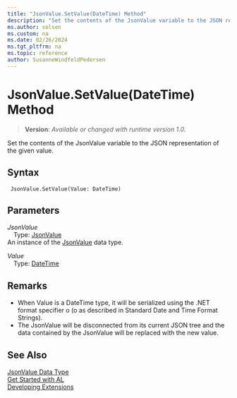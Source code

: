 ```yaml
---
title: "JsonValue.SetValue(DateTime) Method"
description: "Set the contents of the JsonValue variable to the JSON representation of the given value."
ms.author: solsen
ms.custom: na
ms.date: 02/26/2024
ms.tgt_pltfrm: na
ms.topic: reference
author: SusanneWindfeldPedersen
---
```

[//]: # (START>DO_NOT_EDIT)
[//]: # (IMPORTANT:Do not edit any of the content between here and the END>DO_NOT_EDIT.)
[//]: # (Any modifications should be made in the .xml files in the ModernDev repo.)
# JsonValue.SetValue(DateTime) Method
> **Version**: _Available or changed with runtime version 1.0._

Set the contents of the JsonValue variable to the JSON representation of the given value.


## Syntax
```AL
 JsonValue.SetValue(Value: DateTime)
```
## Parameters
*JsonValue*  
&emsp;Type: [JsonValue](jsonvalue-data-type.md)  
An instance of the [JsonValue](jsonvalue-data-type.md) data type.  

*Value*  
&emsp;Type: [DateTime](../datetime/datetime-data-type.md)  
  



[//]: # (IMPORTANT: END>DO_NOT_EDIT)

## Remarks 
- When Value is a DateTime type, it will be serialized using the .NET format specifier o (o as described in Standard Date and Time Format Strings). 
- The JsonValue will be disconnected from its current JSON tree and the data contained by the JsonValue will be replaced with the new value.

## See Also
[JsonValue Data Type](jsonvalue-data-type.md)  
[Get Started with AL](../../devenv-get-started.md)  
[Developing Extensions](../../devenv-dev-overview.md)